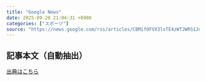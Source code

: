 ```yaml
---
title: "Google News"
date: 2025-09-28 21:04:31 +0900
categories: ["スポーツ"]
source: "https://news.google.com/rss/articles/CBMif0FVX3lxTE4zWTJWRS1Jd08yUDN3REpUdWhHTGZpRTdGNG1PR3d2TUNEWnRFTXJkNUo2NXlYdUZYQmRGTnhsczg5SkhwWFhoVlpnZHlyMFJZc1RKbWV3aWdjTWZzX1Fza0JKaUU0Ri1RakhqMUJObmVLX0N3TW5KbV9vYkg1ZDg?oc=5"
---
```


## 記事本文（自動抽出）
<body class="y0K44d EA71Tc" id="readabilityBody"></body>

[出典はこちら](https://news.google.com/rss/articles/CBMif0FVX3lxTE4zWTJWRS1Jd08yUDN3REpUdWhHTGZpRTdGNG1PR3d2TUNEWnRFTXJkNUo2NXlYdUZYQmRGTnhsczg5SkhwWFhoVlpnZHlyMFJZc1RKbWV3aWdjTWZzX1Fza0JKaUU0Ri1RakhqMUJObmVLX0N3TW5KbV9vYkg1ZDg?oc=5)
